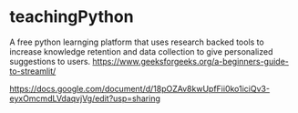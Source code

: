# teachingPython
A free python learnging platform that uses research backed tools to increase knowledge retention and data collection to give personalized suggestions to users.
https://www.geeksforgeeks.org/a-beginners-guide-to-streamlit/


https://docs.google.com/document/d/18pOZAv8kwUpfFii0ko1iciQv3-eyxOmcmdLVdaqvjVg/edit?usp=sharing
